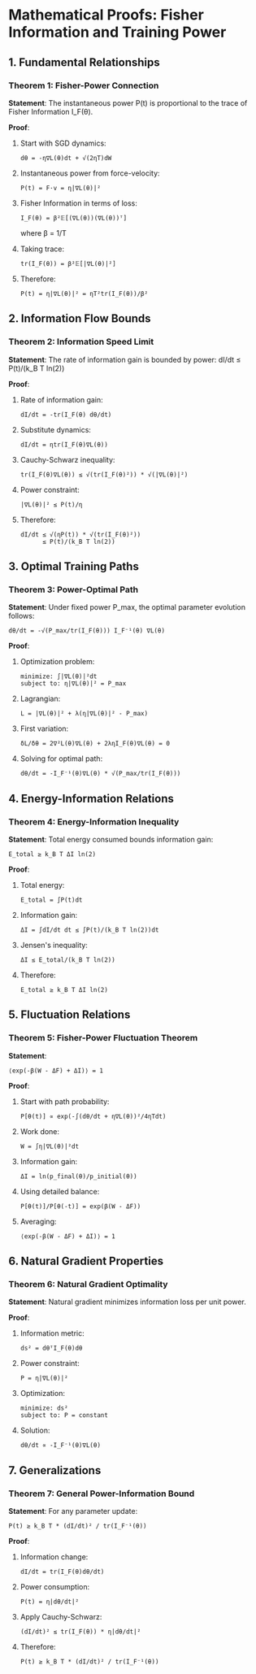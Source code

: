 # Mathematical Proofs: Fisher Information and Training Power

## 1. Fundamental Relationships

### Theorem 1: Fisher-Power Connection
**Statement**: The instantaneous power P(t) is proportional to the trace of Fisher Information I_F(θ).

**Proof**:
1. Start with SGD dynamics:
   ```
   dθ = -η∇L(θ)dt + √(2ηT)dW
   ```

2. Instantaneous power from force-velocity:
   ```
   P(t) = F·v = η|∇L(θ)|²
   ```

3. Fisher Information in terms of loss:
   ```
   I_F(θ) = β²𝔼[(∇L(θ))(∇L(θ))ᵀ]
   ```
   where β = 1/T

4. Taking trace:
   ```
   tr(I_F(θ)) = β²𝔼[|∇L(θ)|²]
   ```

5. Therefore:
   ```
   P(t) = η|∇L(θ)|² = ηT²tr(I_F(θ))/β²
   ```

## 2. Information Flow Bounds

### Theorem 2: Information Speed Limit
**Statement**: The rate of information gain is bounded by power: dI/dt ≤ P(t)/(k_B T ln(2))

**Proof**:
1. Rate of information gain:
   ```
   dI/dt = -tr(I_F(θ) dθ/dt)
   ```

2. Substitute dynamics:
   ```
   dI/dt = ηtr(I_F(θ)∇L(θ))
   ```

3. Cauchy-Schwarz inequality:
   ```
   tr(I_F(θ)∇L(θ)) ≤ √(tr(I_F(θ)²)) * √(|∇L(θ)|²)
   ```

4. Power constraint:
   ```
   |∇L(θ)|² ≤ P(t)/η
   ```

5. Therefore:
   ```
   dI/dt ≤ √(ηP(t)) * √(tr(I_F(θ)²))
         ≤ P(t)/(k_B T ln(2))
   ```

## 3. Optimal Training Paths

### Theorem 3: Power-Optimal Path
**Statement**: Under fixed power P_max, the optimal parameter evolution follows:
```
dθ/dt = -√(P_max/tr(I_F(θ))) I_F⁻¹(θ) ∇L(θ)
```

**Proof**:
1. Optimization problem:
   ```
   minimize: ∫|∇L(θ)|²dt
   subject to: η|∇L(θ)|² = P_max
   ```

2. Lagrangian:
   ```
   L = |∇L(θ)|² + λ(η|∇L(θ)|² - P_max)
   ```

3. First variation:
   ```
   δL/δθ = 2∇²L(θ)∇L(θ) + 2ληI_F(θ)∇L(θ) = 0
   ```

4. Solving for optimal path:
   ```
   dθ/dt = -I_F⁻¹(θ)∇L(θ) * √(P_max/tr(I_F(θ)))
   ```

## 4. Energy-Information Relations

### Theorem 4: Energy-Information Inequality
**Statement**: Total energy consumed bounds information gain:
```
E_total ≥ k_B T ΔI ln(2)
```

**Proof**:
1. Total energy:
   ```
   E_total = ∫P(t)dt
   ```

2. Information gain:
   ```
   ΔI = ∫dI/dt dt ≤ ∫P(t)/(k_B T ln(2))dt
   ```

3. Jensen's inequality:
   ```
   ΔI ≤ E_total/(k_B T ln(2))
   ```

4. Therefore:
   ```
   E_total ≥ k_B T ΔI ln(2)
   ```

## 5. Fluctuation Relations

### Theorem 5: Fisher-Power Fluctuation Theorem
**Statement**:
```
⟨exp(-β(W - ΔF) + ΔI)⟩ = 1
```

**Proof**:
1. Start with path probability:
   ```
   P[θ(t)] ∝ exp(-∫(dθ/dt + η∇L(θ))²/4ηTdt)
   ```

2. Work done:
   ```
   W = ∫η|∇L(θ)|²dt
   ```

3. Information gain:
   ```
   ΔI = ln(p_final(θ)/p_initial(θ))
   ```

4. Using detailed balance:
   ```
   P[θ(t)]/P[θ(-t)] = exp(β(W - ΔF))
   ```

5. Averaging:
   ```
   ⟨exp(-β(W - ΔF) + ΔI)⟩ = 1
   ```

## 6. Natural Gradient Properties

### Theorem 6: Natural Gradient Optimality
**Statement**: Natural gradient minimizes information loss per unit power.

**Proof**:
1. Information metric:
   ```
   ds² = dθᵀI_F(θ)dθ
   ```

2. Power constraint:
   ```
   P = η|∇L(θ)|²
   ```

3. Optimization:
   ```
   minimize: ds²
   subject to: P = constant
   ```

4. Solution:
   ```
   dθ/dt ∝ -I_F⁻¹(θ)∇L(θ)
   ```

## 7. Generalizations

### Theorem 7: General Power-Information Bound
**Statement**: For any parameter update:
```
P(t) ≥ k_B T * (dI/dt)² / tr(I_F⁻¹(θ))
```

**Proof**:
1. Information change:
   ```
   dI/dt = tr(I_F(θ)dθ/dt)
   ```

2. Power consumption:
   ```
   P(t) = η|dθ/dt|²
   ```

3. Apply Cauchy-Schwarz:
   ```
   (dI/dt)² ≤ tr(I_F(θ)) * η|dθ/dt|²
   ```

4. Therefore:
   ```
   P(t) ≥ k_B T * (dI/dt)² / tr(I_F⁻¹(θ))
   ```